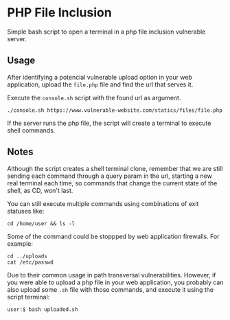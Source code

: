 # PHP File Inclusion

Simple bash script to open a terminal in a php file inclusion vulnerable server.

## Usage

After identifying a potencial vulnerable upload option in your web application, upload the `file.php` file and find the url that serves it.

Execute the `console.sh` script with the found url as argument.

    ./console.sh https://www.vulnerable-website.com/statics/files/file.php
  
If the server runs the php file, the script will create a terminal to execute shell commands.

## Notes

Although the script creates a shell terminal clone, remember that we are still sending each command through a query param in the url, starting a new real terminal each time, so commands that change the current state of the shell, as CD, won't last.

You can still execute multiple commands using combinations of exit statuses like:

    cd /home/user && ls -l
    
Some of the command could be stoppped by web application firewalls. For example:

    cd ../uploads
    cat /etc/passwd
    
Due to their common usage in path transversal vulnerabilities. However, if you were able to upload a php file in your web application, you probably can also upload some `.sh` file with those commands, and execute it using the script terminal:

    user:$ bash uploaded.sh
